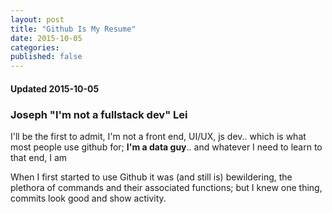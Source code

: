 ```yaml
---
layout: post
title: "Github Is My Resume"
date: 2015-10-05
categories: 
published: false
---
```


#### **Updated 2015-10-05**

### Joseph "I'm not a fullstack dev" Lei
I'll be the first to admit, I'm not a front end, UI/UX, js dev.. which is what most people use github for; **I'm a data guy**.. and whatever I need to learn to that end, I am

When I first started to use Github it was (and still is) bewildering, the plethora of commands and their associated functions; but I knew one thing, commits look good and show activity.
